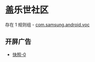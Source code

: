 # 盖乐世社区

存在 1 规则组 - [com.samsung.android.voc](/src/apps/com.samsung.android.voc.ts)

## 开屏广告

- [快照-0](https://gkd-kit.gitee.io/import/12708061)
